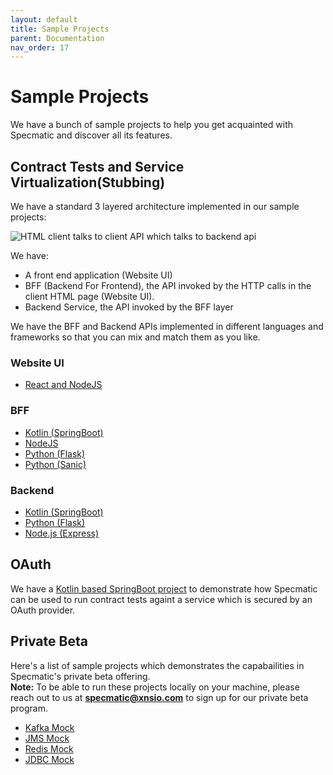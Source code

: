 ```yaml
---
layout: default
title: Sample Projects
parent: Documentation
nav_order: 17
---
```


# Sample Projects

We have a bunch of sample projects to help you get acquainted with Specmatic and discover all its features. 

## Contract Tests and Service Virtualization(Stubbing)

We have a standard 3 layered architecture implemented in our sample projects:

![HTML client talks to client API which talks to backend api](/images/specmatic-sample-architecture.svg)

We have:
- A front end application (Website UI)
- BFF (Backend For Frontend), the API invoked by the HTTP calls in the client HTML page (Website UI).
- Backend Service, the API invoked by the BFF layer

We have the BFF and Backend APIs implemented in different languages and frameworks so that you can mix and match them as you like.


### Website UI
- [React and NodeJS](https://github.com/znsio/specmatic-order-ui-react)

### BFF
- [Kotlin (SpringBoot)](https://github.com/znsio/specmatic-order-bff-java/)
- [NodeJS](https://github.com/znsio/specmatic-order-bff-nodejs/)
- [Python (Flask)](https://github.com/znsio/specmatic-order-bff-python/)
- [Python (Sanic)](https://github.com/znsio/specmatic-order-bff-python-sanic/)

### Backend
- [Kotlin (SpringBoot)](https://github.com/znsio/specmatic-order-api-java)
- [Python (Flask)](https://github.com/znsio/specmatic-order-api-python/)
- [Node.js (Express)](https://github.com/znsio/specmatic-order-api-nodejs)


## OAuth
We have a [Kotlin based SpringBoot project](https://github.com/znsio/specmatic-order-api-java-with-oauth) to demonstrate how Specmatic can be used to run contract tests againt a service which is secured by an OAuth provider.

## Private Beta
Here's a list of sample projects which demonstrates the capabailities in Specmatic's private beta offering.  
**Note:** To be able to run these projects locally on your machine, please reach out to us at **specmatic@xnsio.com** to sign up for our private beta program.

- [Kafka Mock](https://github.com/znsio/specmatic-order-bff-java/)
- [JMS Mock](https://github.com/znsio/specmatic-order-bff-jms/)
- [Redis Mock](https://github.com/znsio/specmatic-redis-sample/)
- [JDBC Mock](https://github.com/znsio/specmatic-jdbc-sample)